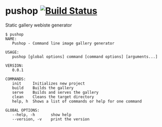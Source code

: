 # pushop [![Build Status](https://travis-ci.org/gophergala2016/pushop.svg?branch=master)](https://travis-ci.org/gophergala2016/pushop)

Static gallery webiste generator

```
$ pushop
NAME:
   Pushop - Command line image gallery generator

USAGE:
   pushop [global options] command [command options] [arguments...]

VERSION:
   0.0.1

COMMANDS:
   init		Initializes new project
   build	Builds the gallery
   serve	Builds and serves the gallery
   clean	Cleans the target directory
   help, h	Shows a list of commands or help for one command

GLOBAL OPTIONS:
   --help, -h		show help
   --version, -v	print the version
```